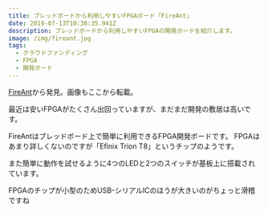 ```yaml
---
title: ブレッドボードから利用しやすいFPGAボード「FireAnt」
date: 2019-07-13T10:38:35.941Z
description: ブレッドボードから利用しやすいFPGAの開発ボードを紹介します。
image: /img/fireant.jpg
tags:
  - クラウドファンディング
  - FPGA
  - 開発ボード
---
```

[FireAnt](https://www.crowdsupply.com/xips-technology/fireant)から発見。画像もここから転載。

最近は安いFPGAがたくさん出回っていますが、まだまだ開発の敷居は高いです。

FireAntはブレッドボード上で簡単に利用できるFPGA開発ボードです。
FPGAはあまり詳しくないのですが「Efinix Trion T8」というチップのようです。

また簡単に動作を試せるように4つのLEDと2つのスイッチが基板上に搭載されています。

FPGAのチップが小型のためUSB-シリアルICのほうが大きいのがちょっと滑稽ですね

